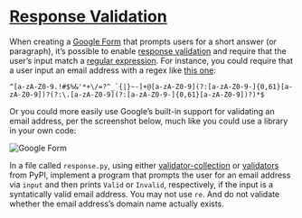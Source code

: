 
# [Response Validation](https://cs50.harvard.edu/python/2022/psets/7/response/#response-validation)

When creating a  [Google Form](https://www.google.com/forms/about/)  that prompts users for a short answer (or paragraph), it’s possible to enable  [response validation](https://support.google.com/docs/answer/3378864)  and require that the user’s input match a  [regular expression](https://support.google.com/a/answer/1371415). For instance, you could require that a user input an email address with a regex like  [this one](https://html.spec.whatwg.org/multipage/input.html#valid-e-mail-address):

```
^[a-zA-Z0-9.!#$%&'*+\/=?^_`{|}~-]+@[a-zA-Z0-9](?:[a-zA-Z0-9-]{0,61}[a-zA-Z0-9])?(?:\.[a-zA-Z0-9](?:[a-zA-Z0-9-]{0,61}[a-zA-Z0-9])?)*$

```

Or you could more easily use Google’s built-in support for validating an email address, per the screenshot below, much like you could use a library in your own code:

![Google Form](https://cs50.harvard.edu/python/2022/psets/7/response/form.png)

In a file called  `response.py`, using either  [validator-collection](https://pypi.org/project/validator-collection/)  or  [validators](https://github.com/kvesteri/validators)  from PyPI, implement a program that prompts the user for an email address via  `input`  and then prints  `Valid`  or  `Invalid`, respectively, if the input is a syntatically valid email address. You may not use  `re`. And do not validate whether the email address’s domain name actually exists.
